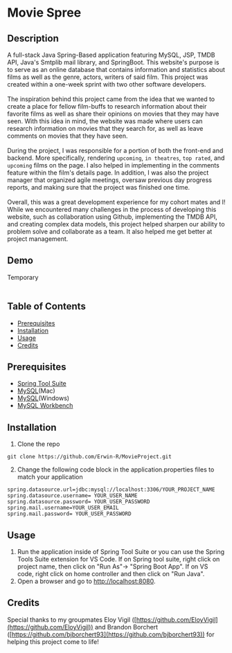 # Movie Spree
## Description
A full-stack Java Spring-Based application featuring MySQL, JSP, TMDB API, Java's Smtplib mail library, and SpringBoot. This website's purpose is to serve as an online database that contains information and statistics about films as well as the genre, actors, writers of said film.
This project was created within a one-week sprint with two other software developers.
<br>
<br>
The inspiration behind this project came from the idea that we wanted to create a place for fellow film-buffs to research information about their favorite films as well as share their opinions on movies that they may have seen.
With this idea in mind, the website was made where users can research information on movies that they search for, as well as leave comments on movies that they have seen.
<br>
<br>
During the project, I was responsible for a portion of both the front-end and backend. More specifically, rendering `upcoming`, `in theatres`, `top rated`, and `upcoming` films on the page. I also helped in implementing in the comments feature within the film's details page. In addition, I was also the project manager
that organized agile meetings, oversaw previous day progress reports, and making sure that the project was finished one time.
<br>
<br>
Overall, this was a great development experience for my cohort mates and I! While we encountered many challenges in the process of developing this website, such as collaboration using Github, implementing the TMDB API, and creating complex data models, this project helped sharpen our ability to problem solve and collaborate as a team. It also helped me get better at project management.  

## Demo
Temporary
<br>
<br>
## Table of Contents
- [Prerequisites](https://github.com/Erwin-R/MovieProject/blob/main/README.md#prerequisites)
- [Installation](https://github.com/Erwin-R/MovieProject#installation)
- [Usage](https://github.com/Erwin-R/MovieProject#usage)
- [Credits](https://github.com/Erwin-R/MovieProject#credits)

## Prerequisites
- [Spring Tool Suite](https://spring.io/tools)
- [MySQL](https://downloads.mysql.com/archives/community/)(Mac)
- [MySQL](https://dev.mysql.com/downloads/windows/installer/8.0.html)(Windows)
- [MySQL Workbench](https://dev.mysql.com/downloads/workbench/#downloads)

## Installation
1. Clone the repo
```
git clone https://github.com/Erwin-R/MovieProject.git
```
2. Change the following code block in the application.properties files to match your application
```
spring.datasource.url=jdbc:mysql://localhost:3306/YOUR_PROJECT_NAME
spring.datasource.username= YOUR_USER_NAME
spring.datasource.password= YOUR_USER_PASSWORD
spring.mail.username=YOUR_USER_EMAIL
spring.mail.password= YOUR_USER_PASSWORD
```
## Usage
1. Run the application inside of Spring Tool Suite or you can use the Spring Tools Suite extension for VS Code. If on Spring tool suite, right click on project name, then click on "Run As"-> "Spring Boot App". If on VS code, right click on home controller and then click on "Run Java".
2. Open a browser and go to [http://localhost:8080](http://localhost:8080).

## Credits
Special thanks to my groupmates Eloy Vigil ([https://github.com/EloyVigil](https://github.com/EloyVigil)) and Brandon Borchert ([https://github.com/bjborchert93](https://github.com/bjborchert93)) for helping this project come to life!
